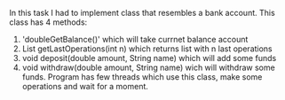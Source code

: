 In this task I had to implement class that resembles a bank account. This class has 4 methods: 
1. 'doubleGetBalance()' which will take currnet balance account
2. List<Operation> getLastOperations(int n) which returns list with n last operations
3. void deposit(double amount, String name) which will add some funds
4. void withdraw(double amount, String name) wich will withdraw some funds.
Program has few threads which use this class, make some operations and wait for a moment.
